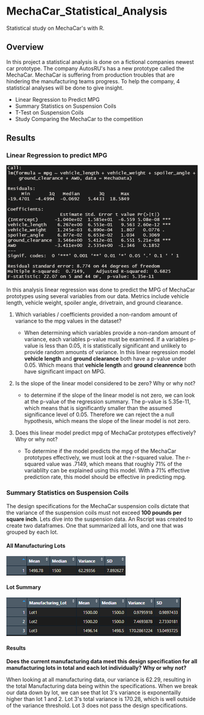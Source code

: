 # MechaCar_Statistical_Analysis
Statistical study on MechaCar's with R.

## Overview

In this project a statistical analysis is done on a fictional companies newest car prototype. The company AutosRU's has a new prototype called the MechaCar. MechaCar is suffering from production troubles that are hindering the manufacturing teams progress. To help the company, 4 statistical analyses will be done to give insight.

- Linear Regression to Predict MPG
- Summary Statistics on Suspension Coils
- T-Test on Suspension Coils
- Study Comparing the MechaCar to the competition

## Results

### Linear Regression to predict MPG

![Linear Regression Results](/Resources/MPG_Regression.PNG)

In this analysis linear regression was done to predict the MPG of MechaCar prototypes using several variables from our data. Metrics include vehicle length, vehicle weight, spoiler angle, drivetrain, and ground clearance.

1. Which variables / coefficients provided a non-random amount of variance to the mpg values in the dataset?

    - When determining which variables provide a non-random amount of variance, each variables p-value must be examined. If a variables p-value is less than 0.05, it is statistically significant and unlikely to provide random amounts of variance. In this linear regression model **vehicle length** and **ground clearance** both have a p-value under 0.05. Which means that **vehicle length** and **ground cleanrence** both have significant impact on MPG.

2. Is the slope of the linear model considered to be zero? Why or why not?

    - to determine if the slope of the linear model is not zero, we can look at the p-value of the regression summary. The p-value is 5.35e-11, which means that is significantly smaller than the assumed significance level of 0.05. Therefore we can reject the a null hypothesis, which means the slope of the linear model is not zero.

3. Does this linear model predict mpg of MechaCar prototypes effectively? Why or why not?

    - To determine if the model predicts the mpg of the MechaCar prototypes effectively, we must look at the r-squared value. The r-squared value was .7149, which means that roughly 71% of the variablilty can be explained using this model. With a 71% effective prediction rate, this model should be effective in predicting mpg.

### Summary Statistics on Suspension Coils

The design specifications for the MechaCar suspension coils dictate that the variance of the suspension coils must not exceed **100 pounds per square inch**. Lets dive into the suspension data. An Rscript was created to create two dataframes. One that summarized all lots, and one that was grouped by each lot.

#### All Manufacturing Lots
![All Manufacturing lots](/Resources/total_summary.PNG)

#### Lot Summary
![Lot Summary](/Resources/lot_summary.PNG)

#### Results

**Does the current manufacturing data meet this design specification for all manufacturing lots in total and each lot individually? Why or why not?**

When looking at all manufacturing data, our variance is 62.29, resulting in the total Manufacturing data being within the specifications. When we break our data down by lot, we can see that lot 3's variance is exponentailly higher than lot 1 and 2. Lot 3's total variance is 170.28, which is well outside of the variance threshold. Lot 3 does not pass the design specifications. 